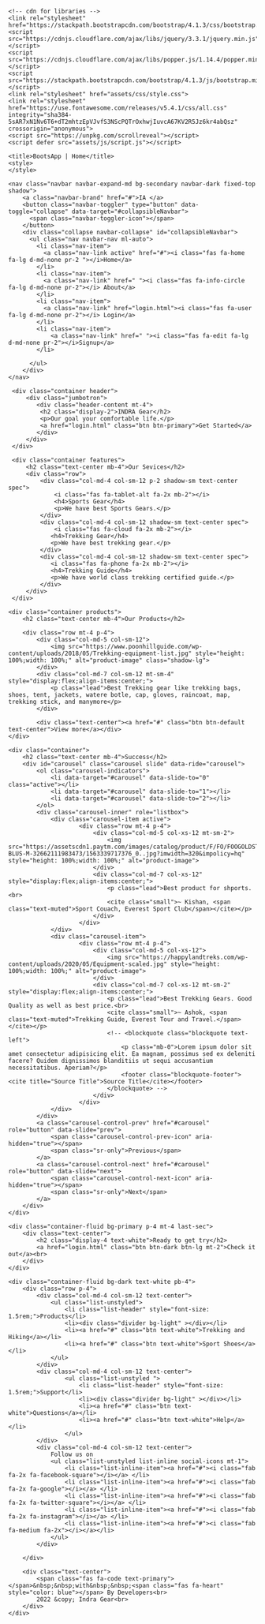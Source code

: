 <!DOCTYPE html>
<html lang="en">
<head>
    <meta charset="UTF-8">
    <meta http-equiv="Content-Type" content="text/html;charset=UTF-8">
    <meta name="viewport" content="width=device-width, initial-scale=1.0">
    <meta http-equiv="X-UA-Compatible" content="ie=edge">
    <!-- Local libraries -->
    <!-- <link rel="stylesheet" href="assets/css/bootstrap.min.css"/>
    <script src="assets/js/jquery.min.js"></script>
    <script src="assets/js/popper.min.js"></script>
    <script src="assets/js/bootstrap.min.js"></script>
    <link rel="stylesheet" href="assets/css/style.css">
    <link rel="stylesheet" href="all.css">
    <script src="assets/js/all.js"></script>
    <script src="assets/js/scrollreveal.min.js"></script>
    <script defer src="assets/js/script.js"></script> -->

    <!-- cdn for libraries -->
    <link rel="stylesheet" href="https://stackpath.bootstrapcdn.com/bootstrap/4.1.3/css/bootstrap.min.css">
    <script src="https://cdnjs.cloudflare.com/ajax/libs/jquery/3.3.1/jquery.min.js"></script>
    <script src="https://cdnjs.cloudflare.com/ajax/libs/popper.js/1.14.4/popper.min.js"></script>
    <script src="https://stackpath.bootstrapcdn.com/bootstrap/4.1.3/js/bootstrap.min.js"></script>
    <link rel="stylesheet" href="assets/css/style.css">
    <link rel="stylesheet" href="https://use.fontawesome.com/releases/v5.4.1/css/all.css" integrity="sha384-5sAR7xN1Nv6T6+dT2mhtzEpVJvfS3NScPQTrOxhwjIuvcA67KV2R5Jz6kr4abQsz" crossorigin="anonymous">
    <script src="https://unpkg.com/scrollreveal"></script>
    <script defer src="assets/js/script.js"></script>

    <title>BootsApp | Home</title>
    <style>
    </style>
</head>
<body>
    
    <nav class="navbar navbar-expand-md bg-secondary navbar-dark fixed-top shadow">
        <a class="navbar-brand" href="#">IA </a>
        <button class="navbar-toggler" type="button" data-toggle="collapse" data-target="#collapsibleNavbar">
          <span class="navbar-toggler-icon"></span>
        </button>
        <div class="collapse navbar-collapse" id="collapsibleNavbar">
          <ul class="nav navbar-nav ml-auto">
            <li class="nav-item">
              <a class="nav-link active" href="#"><i class="fas fa-home fa-lg d-md-none pr-2 "></i>Home</a>
            </li>
            <li class="nav-item">
              <a class="nav-link" href=" "><i class="fas fa-info-circle fa-lg d-md-none pr-2"></i> About</a>
            </li>   
            <li class="nav-item">
              <a class="nav-link" href="login.html"><i class="fas fa-user fa-lg d-md-none pr-2"></i> Login</a>
            </li>
            <li class="nav-item">
                <a class="nav-link" href=" "><i class="fas fa-edit fa-lg d-md-none pr-2"></i>Signup</a>
            </li>
  
          </ul>
        </div>
    </nav>

     <div class="container header">
         <div class="jumbotron">
            <div class="header-content mt-4">
             <h2 class="display-2">INDRA Gear</h2>
             <p>Our goal your comfortable life.</p>
             <a href="login.html" class="btn btn-primary">Get Started</a>
            </div>
         </div>
     </div>

     <div class="container features">
         <h2 class="text-center mb-4">Our Sevices</h2>
         <div class="row">
             <div class="col-md-4 col-sm-12 p-2 shadow-sm text-center spec">
                 <i class="fas fa-tablet-alt fa-2x mb-2"></i>
                 <h4>Sports Gear</h4>
                 <p>We have best Sports Gears.</p>
             </div>
             <div class="col-md-4 col-sm-12 shadow-sm text-center spec">
                 <i class="fas fa-cloud fa-2x mb-2"></i>
                <h4>Trekking Gear</h4>
                <p>We have best trekking gear.</p>
             </div>
             <div class="col-md-4 col-sm-12 shadow-sm text-center spec">
                <i class="fas fa-phone fa-2x mb-2"></i>
                <h4>Trekking Guide</h4>
                <p>We have world class trekking certified guide.</p>
             </div>
         </div>
     </div>

    <div class="container products">
        <h2 class="text-center mb-4">Our Products</h2>
        
        <div class="row mt-4 p-4">
            <div class="col-md-5 col-sm-12">
                <img src="https://www.poonhillguide.com/wp-content/uploads/2018/05/Trekking-equipment-list.jpg" style="height: 100%;width: 100%;" alt="product-image" class="shadow-lg">
            </div>
            <div class="col-md-7 col-sm-12 mt-sm-4" style="display:flex;align-items:center;">
                <p class="lead">Best Trekking gear like trekking bags, shoes, tent, jackets, watere botle, cap, gloves, raincoat, map, trekking stick, and manymore</p>
            </div>

            <div class="text-center"><a href="#" class="btn btn-default text-center">View more</a></div>
    </div>

    <div class="container">
        <h2 class="text-center mb-4">Success</h2>
        <div id="carousel" class="carousel slide" data-ride="carousel">
            <ol class="carousel-indicators">
                <li data-target="#carousel" data-slide-to="0" class="active"></li>
                <li data-target="#carousel" data-slide-to="1"></li>
                <li data-target="#carousel" data-slide-to="2"></li>
            </ol>
            <div class="carousel-inner" role="listbox">
                <div class="carousel-item active">
                        <div class="row mt-4 p-4">
                            <div class="col-md-5 col-xs-12 mt-sm-2">
                                <img src="https://assetscdn1.paytm.com/images/catalog/product/F/FO/FOOGOLDSTAR-BLUS-M-32662111983473/1563339717376_0..jpg?imwidth=320&impolicy=hq" style="height: 100%;width: 100%;" alt="product-image">
                            </div>
                            <div class="col-md-7 col-xs-12" style="display:flex;align-items:center;">
                                <p class="lead">Best product for shports.<br>
                                <cite class="small">~ Kishan, <span class="text-muted">Sport Couach, Everest Sport Club</span></cite></p>
                            </div>
                        </div>
                </div>
                <div class="carousel-item">
                        <div class="row mt-4 p-4">
                            <div class="col-md-5 col-xs-12">
                                <img src="https://happylandtreks.com/wp-content/uploads/2020/05/Equipment-scaled.jpg" style="height: 100%;width: 100%;" alt="product-image">
                            </div>
                            <div class="col-md-7 col-xs-12 mt-sm-2" style="display:flex;align-items:center;">
                                <p class="lead">Best Trekking Gears. Good Quality as well as best price.<br>
                                <cite class="small">~ Ashok, <span class="text-muted">Trekking Guide, Everest Tour and Travel.</span></cite></p>
                                <!-- <blockquote class="blockquote text-left">
                                    <p class="mb-0">Lorem ipsum dolor sit amet consectetur adipisicing elit. Ea magnam, possimus sed ex deleniti facere? Quidem dignissimos blanditiis ut sequi accusantium necessitatibus. Aperiam?</p>
                                    <footer class="blockquote-footer"> <cite title="Source Title">Source Title</cite></footer>
                                </blockquote> -->
                            </div>
                        </div>
                </div>
            </div>
            <a class="carousel-control-prev" href="#carousel" role="button" data-slide="prev">
                <span class="carousel-control-prev-icon" aria-hidden="true"></span>
                <span class="sr-only">Previous</span>
            </a>
            <a class="carousel-control-next" href="#carousel" role="button" data-slide="next">
                <span class="carousel-control-next-icon" aria-hidden="true"></span>
                <span class="sr-only">Next</span>
            </a>
        </div>
    </div>

    <div class="container-fluid bg-primary p-4 mt-4 last-sec">
        <div class="text-center">
            <h2 class="display-4 text-white">Ready to get try</h2>
            <a href="login.html" class="btn btn-dark btn-lg mt-2">Check it out</a><br>
        </div>
    </div>


     
<!-- <div style="height: 500px;"></div> -->

    <div class="container-fluid bg-dark text-white pb-4">
        <div class="row p-4">
            <div class="col-md-4 col-sm-12 text-center">
                <ul class="list-unstyled">
                    <li class="list-header" style="font-size: 1.5rem;">Products</li>
                    <li><div class="divider bg-light" ></div></li>
                    <li><a href="#" class="btn text-white">Trekking and Hiking</a></li>
                    <li><a href="#" class="btn text-white">Sport Shoes</a></li>
                </ul>
            </div>
            <div class="col-md-4 col-sm-12 text-center">
                    <ul class="list-unstyled ">
                        <li class="list-header" style="font-size: 1.5rem;">Support</li>
                        <li><div class="divider bg-light" ></div></li>
                        <li><a href="#" class="btn text-white">Questions</a></li>
                        <li><a href="#" class="btn text-white">Help</a></li>
                    </ul>
            </div>
            <div class="col-md-4 col-sm-12 text-center">
                Follow us on
                <ul class="list-unstyled list-inline social-icons mt-1">
                    <li class="list-inline-item"><a href="#"><i class="fab fa-2x fa-facebook-square"></i></a> </li>
                    <li class="list-inline-item"><a href="#"><i class="fab fa-2x fa-google"></i></a> </li>
                    <li class="list-inline-item"><a href="#"><i class="fab fa-2x fa-twitter-square"></i></a> </li>
                    <li class="list-inline-item"><a href="#"><i class="fab fa-2x fa-instagram"></i></a> </li>
                    <li class="list-inline-item"><a href="#"><i class="fab fa-medium fa-2x"></i></a></li>
                </ul>
            </div>
            
        </div>

        <div class="text-center">
            <span class="fas fa-code text-primary"></span>&nbsp;&nbsp;with&nbsp;&nbsp;<span class="fas fa-heart" style="color: blue"></span> By Developers<br>
            2022 &copy; Indra Gear<br>
        </div>
    </div>

<script>

    // window.sr = ScrollReveal();

    // sr.reveal('h2.display-2',{
    // duration:2000,
    // origin:'left',
    // distance:'30px'
    // });
    // sr.reveal('',{
    // duration:2000,
    // origin:'left',
    // distance:'30px'
    // });


</script>
</body>
</html>
